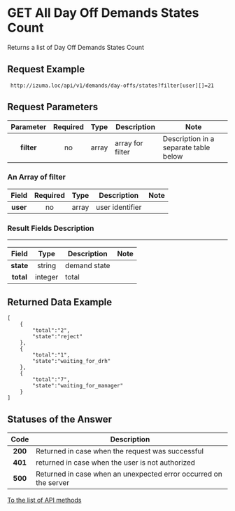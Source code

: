 GET All Day Off Demands States Count
=========

Returns a list of Day Off Demands States Count

Request Example
--------------

```  http://izuma.loc/api/v1/demands/day-offs/states?filter[user][]=21 ```

Request Parameters
-----------------

| Parameter         | Required      | Type     | Description            | Note                                  |
|:-----------------:|:-------------:|:--------:|------------------------|---------------------------------------|
| **filter**        | no            | array    | array for filter       | Description in a separate table below |

### An Array of filter

|  Field            | Required      | Type     | Description            | Note                                  |
|:-----------------:|:-------------:|:--------:|------------------------|---------------------------------------|
| **user**          | no            | array    | user identifier        |                                       |

### Result Fields Description
--------------------------

|  Field                    | Type      | Description                               | Note                                  |
|:-------------------------:|:---------:|-------------------------------------------|---------------------------------------|
| **state**                 | string    | demand state                              |                                       |
| **total**                 | integer   | total                                     |                                       |


Returned Data Example
--------------------------

```
[
    {
        "total":"2",
        "state":"reject"
    },
    {
        "total":"1",
        "state":"waiting_for_drh"
    },
    {
        "total":"7",
        "state":"waiting_for_manager"
    }
]
```

Statuses of the Answer
--------------

| Code    | Description                                                                 |
|:-------:|-----------------------------------------------------------------------------|
| **200** | Returned in case when the request was successful                            |
| **401** | returned in case when the user is not authorized                            |
| **500** | Returned in case when an unexpected error occurred on the server            |

[To the list of API methods](./src/AppBundle/Resources/doc/api/index.md)